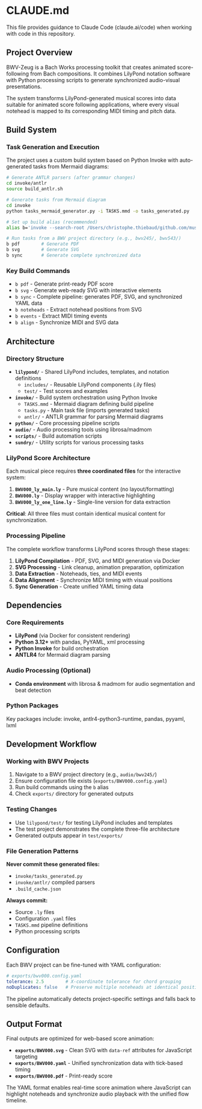 # CLAUDE.md

This file provides guidance to Claude Code (claude.ai/code) when working with code in this repository.

## Project Overview

BWV-Zeug is a Bach Works processing toolkit that creates animated score-following from Bach compositions. It combines LilyPond notation software with Python processing scripts to generate synchronized audio-visual presentations.

The system transforms LilyPond-generated musical scores into data suitable for animated score following applications, where every visual notehead is mapped to its corresponding MIDI timing and pitch data.

## Build System

### Task Generation and Execution

The project uses a custom build system based on Python Invoke with auto-generated tasks from Mermaid diagrams:

```bash
# Generate ANTLR parsers (after grammar changes)
cd invoke/antlr
source build_antlr.sh

# Generate tasks from Mermaid diagram
cd invoke
python tasks_mermaid_generator.py -i TASKS.mmd -o tasks_generated.py

# Set up build alias (recommended)
alias b='invoke --search-root /Users/christophe.thiebaud/github.com/musicollator/bwv-zeug/invoke'

# Run tasks from a BWV project directory (e.g., bwv245/, bwv543/)
b pdf        # Generate PDF
b svg        # Generate SVG 
b sync       # Generate complete synchronized data
```

### Key Build Commands

- `b pdf` - Generate print-ready PDF score
- `b svg` - Generate web-ready SVG with interactive elements
- `b sync` - Complete pipeline: generates PDF, SVG, and synchronized YAML data
- `b noteheads` - Extract notehead positions from SVG
- `b events` - Extract MIDI timing events
- `b align` - Synchronize MIDI and SVG data

## Architecture

### Directory Structure

- **`lilypond/`** - Shared LilyPond includes, templates, and notation definitions
  - `includes/` - Reusable LilyPond components (.ily files)
  - `test/` - Test scores and examples
- **`invoke/`** - Build system orchestration using Python Invoke
  - `TASKS.mmd` - Mermaid diagram defining build pipeline
  - `tasks.py` - Main task file (imports generated tasks)
  - `antlr/` - ANTLR grammar for parsing Mermaid diagrams
- **`python/`** - Core processing pipeline scripts
- **`audio/`** - Audio processing tools using librosa/madmom
- **`scripts/`** - Build automation scripts
- **`sundry/`** - Utility scripts for various processing tasks

### LilyPond Score Architecture

Each musical piece requires **three coordinated files** for the interactive system:

1. **`BWV000_ly_main.ly`** - Pure musical content (no layout/formatting)
2. **`BWV000.ly`** - Display wrapper with interactive highlighting
3. **`BWV000_ly_one_line.ly`** - Single-line version for data extraction

**Critical**: All three files must contain identical musical content for synchronization.

### Processing Pipeline

The complete workflow transforms LilyPond scores through these stages:

1. **LilyPond Compilation** - PDF, SVG, and MIDI generation via Docker
2. **SVG Processing** - Link cleanup, animation preparation, optimization
3. **Data Extraction** - Noteheads, ties, and MIDI events
4. **Data Alignment** - Synchronize MIDI timing with visual positions
5. **Sync Generation** - Create unified YAML timing data

## Dependencies

### Core Requirements
- **LilyPond** (via Docker for consistent rendering)
- **Python 3.12+** with pandas, PyYAML, xml processing
- **Python Invoke** for build orchestration
- **ANTLR4** for Mermaid diagram parsing

### Audio Processing (Optional)
- **Conda environment** with librosa & madmom for audio segmentation and beat detection

### Python Packages
Key packages include: invoke, antlr4-python3-runtime, pandas, pyyaml, lxml

## Development Workflow

### Working with BWV Projects

1. Navigate to a BWV project directory (e.g., `audio/bwv245/`)
2. Ensure configuration file exists (`exports/BWV000.config.yaml`)
3. Run build commands using the `b` alias
4. Check `exports/` directory for generated outputs

### Testing Changes

- Use `lilypond/test/` for testing LilyPond includes and templates
- The test project demonstrates the complete three-file architecture
- Generated outputs appear in `test/exports/`

### File Generation Patterns

**Never commit these generated files:**
- `invoke/tasks_generated.py`
- `invoke/antlr/` compiled parsers
- `.build_cache.json`

**Always commit:**
- Source `.ly` files
- Configuration `.yaml` files  
- `TASKS.mmd` pipeline definitions
- Python processing scripts

## Configuration

Each BWV project can be fine-tuned with YAML configuration:

```yaml
# exports/bwv000.config.yaml
tolerance: 2.5        # X-coordinate tolerance for chord grouping
noDuplicates: false   # Preserve multiple noteheads at identical positions
```

The pipeline automatically detects project-specific settings and falls back to sensible defaults.

## Output Format

Final outputs are optimized for web-based score animation:

- **`exports/BWV000.svg`** - Clean SVG with `data-ref` attributes for JavaScript targeting
- **`exports/BWV000.yaml`** - Unified synchronization data with tick-based timing
- **`exports/BWV000.pdf`** - Print-ready score

The YAML format enables real-time score animation where JavaScript can highlight noteheads and synchronize audio playback with the unified flow timeline.